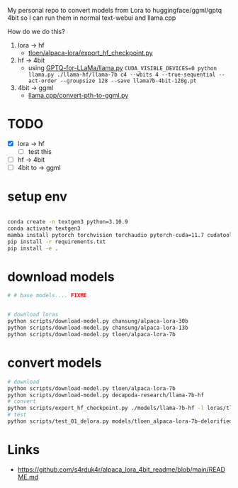 
My personal repo to convert models from Lora to huggingface/ggml/gptq 4bit so I can run them in normal text-webui and llama.cpp

How do we do this?

1. lora -> hf
    - [tloen/alpaca-lora/export_hf_checkpoint.py](https://github.com/tloen/alpaca-lora/blob/main/export_hf_checkpoint.py)
2. hf -> 4bit
    - using [GPTQ-for-LLaMa/llama.py](https://github.com/qwopqwop200/GPTQ-for-LLaMa/blob/triton/llama.py)
    `CUDA_VISIBLE_DEVICES=0 python llama.py ./llama-hf/llama-7b c4 --wbits 4 --true-sequential --act-order --groupsize 128 --save llama7b-4bit-128g.pt`
3. 4bit -> ggml
    - [llama.cpp/convert-pth-to-ggml.py](https://github.com/ggerganov/llama.cpp/blob/master/convert-gptq-to-ggml.py)


# TODO

- [x] lora -> hf
    - [ ] test this
- [ ] hf -> 4bit
- [ ] 4bit to -> ggml

# setup env

```sh

conda create -n textgen3 python=3.10.9
conda activate textgen3
mamba install pytorch torchvision torchaudio pytorch-cuda=11.7 cudatoolkit-dev==11.7  cudatoolkit=11.7 -c pytorch -c nvidia  -c conda-forge 
pip install -r requirements.txt
pip install -e .
```

# download models

```sh
# # base models.... FIXME


# download loras
python scripts/download-model.py chansung/alpaca-lora-30b
python scripts/download-model.py chansung/alpaca-lora-13b
python scripts/download-model.py tloen/alpaca-lora-7b
```

# convert models

```sh
# download
python scripts/download-model.py tloen/alpaca-lora-7b
python scripts/download-model.py decapoda-research/llama-7b-hf
# convert
python scripts/export_hf_checkpoint.py ./models/llama-7b-hf -l loras/tloen_alpaca-lora-7b
# test
python scripts/test_01_delora.py models/tloen_alpaca-lora-7b-delorified
```


# Links

- https://github.com/s4rduk4r/alpaca_lora_4bit_readme/blob/main/README.md
